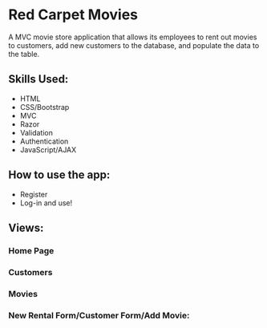 # Red Carpet Movies
A MVC movie store application that allows its employees to rent out movies to customers, add new customers to the database, and populate the data to the table.

## Skills Used:
* HTML
* CSS/Bootstrap
* MVC
* Razor
* Validation
* Authentication
* JavaScript/AJAX

## How to use the app:
* Register
* Log-in and use!

## Views:

### Home Page


### Customers


### Movies


### New Rental Form/Customer Form/Add Movie:
